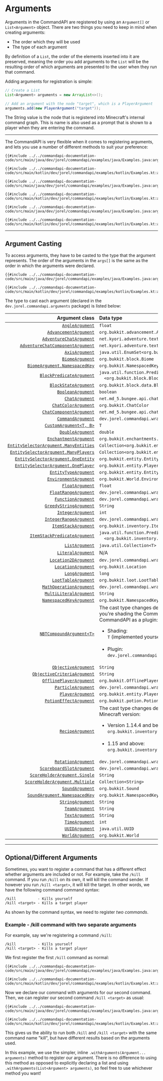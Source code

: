 # Arguments

Arguments in the CommandAPI are registered by using an `Argument[]` or `List<Argument>` object. There are two things you need to keep in mind when creating arguments:

* The order which they will be used
* The type of each argument

By definition of a `List`, the order of the elements inserted into it are preserved, meaning the order you add arguments to the `List` will be the resulting order of which arguments are presented to the user when they run that command.

Adding arguments for registration is simple:

```java
// Create a List
List<Argument> arguments = new ArrayList<>();

// Add an argument with the node "target", which is a PlayerArgument
arguments.add(new PlayerArgument("target"));
```

The String value is the node that is registered into Minecraft's internal command graph. This is name is also used as a prompt that is shown to a player when they are entering the command.

-----

The CommandAPI is very flexible when it comes to registering arguments, and lets you use a number of different methods to suit your preference:

<div class="multi-pre">

```java,Java
{{#include ../../commandapi-documentation-code/src/main/java/dev/jorel/commandapi/examples/java/Examples.java:argumentsyntax1}}
```

```kotlin,Kotlin
{{#include ../../commandapi-documentation-code/src/main/kotlin/dev/jorel/commandapi/examples/kotlin/Examples.kt:argumentsyntax1}}
```

</div>

<div class="multi-pre">

```java,Java
{{#include ../../commandapi-documentation-code/src/main/java/dev/jorel/commandapi/examples/java/Examples.java:argumentsyntax2}}
```

```kotlin,Kotlin
{{#include ../../commandapi-documentation-code/src/main/kotlin/dev/jorel/commandapi/examples/kotlin/Examples.kt:argumentsyntax2}}
```

</div>

<div class="multi-pre">

```java,Java
{{#include ../../commandapi-documentation-code/src/main/java/dev/jorel/commandapi/examples/java/Examples.java:argumentsyntax3}}
```

```kotlin,Kotlin
{{#include ../../commandapi-documentation-code/src/main/kotlin/dev/jorel/commandapi/examples/kotlin/Examples.kt:argumentsyntax3}}
```

</div>

-----

## Argument Casting

To access arguments, they have to be casted to the type that the argument represents. The order of the arguments in the `args[]` is the same as the order in which the arguments were declared.

<div class="multi-pre">

```java,Java
{{#include ../../commandapi-documentation-code/src/main/java/dev/jorel/commandapi/examples/java/Examples.java:argumentcasting}}
```

```kotlin,Kotlin
{{#include ../../commandapi-documentation-code/src/main/kotlin/dev/jorel/commandapi/examples/kotlin/Examples.kt:argumentcasting}}
```

</div>

The type to cast each argument (declared in the `dev.jorel.commandapi.arguments` package) is listed below:

|                                                                                    Argument class | Data type                                                                                                                                                                                                                                           |
|--------------------------------------------------------------------------------------------------:|:----------------------------------------------------------------------------------------------------------------------------------------------------------------------------------------------------------------------------------------------------|
|                                                                [`AngleArgument`](./angleargument) | `float`                                                                                                                                                                                                                                             |
|                                                 [`AdvancementArgument`](./advancementargument.md) | `org.bukkit.advancement.Advancement`                                                                                                                                                                                                                |
|                    [`AdventureChatArgument`](./adventurechatarguments.md#adventure-chat-argument) | `net.kyori.adventure.text.Component`                                                                                                                                                                                                                |
| [`AdventureChatComponentArgument`](./adventurechatarguments.md#adventure-chat-component-argument) | `net.kyori.adventure.text.Component`                                                                                                                                                                                                                |
|                                                                    [`AxisArgument`](./axisarg.md) | `java.util.EnumSet<org.bukkit.Axis>`                                                                                                                                                                                                                |
|                                                             [`BiomeArgument`](./biomeargument.md) | `org.bukkit.block.Biome`                                                                                                                                                                                                                            |
|                                               [`BiomeArgument.NamespacedKey`](./biomeargument.md) | `org.bukkit.NamespacedKey`                                                                                                                                                                                                                          |
|                                               [`BlockPredicateArgument`](./blockpredicateargs.md) | `java.util.function.Predicate`<br />&emsp;`<org.bukkit.block.Block>`                                                                                                                                                                                |
|                                                  [`BlockStateArgument`](./blockstatearguments.md) | `org.bukkit.block.data.BlockData`                                                                                                                                                                                                                   |
|                                    [`BooleanArgument`](./primitivearguments.md#boolean-arguments) | `boolean`                                                                                                                                                                                                                                           |
|                                          [`ChatArgument`](./spigotchatarguments.md#chat-argument) | `net.md_5.bungee.api.chat.BaseComponent[]`                                                                                                                                                                                                          |
|                                     [`ChatColorArgument`](./chatarguments.md#chat-color-argument) | `org.bukkit.ChatColor`                                                                                                                                                                                                                              |
|                       [`ChatComponentArgument`](./spigotchatarguments.md#chat-component-argument) | `net.md_5.bungee.api.chat.BaseComponent[]`                                                                                                                                                                                                          |
|                                                        [`CommandArgument`](./commandarguments.md) | `dev.jorel.commandapi.wrappers.CommandResult`                                                                                                                                                                                                       |
|                                                    [`CustomArgument<T, B>`](./customarguments.md) | `T`                                                                                                                                                                                                                                                 |
|                                   [`DoubleArgument`](./primitivearguments.md#numerical-arguments) | `double`                                                                                                                                                                                                                                            |
|                                                 [`EnchantmentArgument`](./enchantmentargument.md) | `org.bukkit.enchantments.Enchantment`                                                                                                                                                                                                               |
|            [`EntitySelectorArgument.ManyEntities`](./entityarguments.md#entity-selector-argument) | `Collection<org.bukkit.entity.Entity>`                                                                                                                                                                                                              |
|             [`EntitySelectorArgument.ManyPlayers`](./entityarguments.md#entity-selector-argument) | `Collection<org.bukkit.entity.Player>`                                                                                                                                                                                                              |
|               [`EntitySelectorArgument.OneEntity`](./entityarguments.md#entity-selector-argument) | `org.bukkit.entity.Entity`                                                                                                                                                                                                                          |
|               [`EntitySelectorArgument.OnePlayer`](./entityarguments.md#entity-selector-argument) | `org.bukkit.entity.Player`                                                                                                                                                                                                                          |
|                                 [`EntityTypeArgument`](./entityarguments.md#entity-type-argument) | `org.bukkit.entity.EntityType`                                                                                                                                                                                                                      |
|                                                     [`EnvironmentArgument`](./environmentargs.md) | `org.bukkit.World.Environment`                                                                                                                                                                                                                      |
|                                    [`FloatArgument`](./primitivearguments.md#numerical-arguments) | `float`                                                                                                                                                                                                                                             |
|                   [`FloatRangeArgument`](./rangedarguments.md#the-integerrange--floatrange-class) | `dev.jorel.commandapi.wrappers.FloatRange`                                                                                                                                                                                                          |
|                                                        [`FunctionArgument`](./functionwrapper.md) | `dev.jorel.commandapi.wrappers.FunctionWrapper[]`                                                                                                                                                                                                   |
|                             [`GreedyStringArgument`](./stringarguments.md#greedy-string-argument) | `String`                                                                                                                                                                                                                                            |
|                                  [`IntegerArgument`](./primitivearguments.md#numerical-arguments) | `int`                                                                                                                                                                                                                                               |
|                 [`IntegerRangeArgument`](./rangedarguments.md#the-integerrange--floatrange-class) | `dev.jorel.commandapi.wrappers.IntegerRange`                                                                                                                                                                                                        |
|                                                    [`ItemStackArgument`](./itemstackarguments.md) | `org.bukkit.inventory.ItemStack`                                                                                                                                                                                                                    |
|                                       [`ItemStackPredicateArgument`](./itemstackpredicateargs.md) | `java.util.function.Predicate`<br />&emsp;`<org.bukkit.inventory.ItemStack>`                                                                                                                                                                        |
|                                                              [`ListArgument`](./listarguments.md) | `java.util.Collection<T>`                                                                                                                                                                                                                           |
|                                                        [`LiteralArgument`](./literalarguments.md) | N/A                                                                                                                                                                                                                                                 |
|                                   [`Location2DArgument`](./locationargument.md#location-2d-space) | `dev.jorel.commandapi.wrappers.Location2D`                                                                                                                                                                                                          |
|                                     [`LocationArgument`](./locationargument.md#location-3d-space) | `org.bukkit.Location`                                                                                                                                                                                                                               |
|                                     [`LongArgument`](./primitivearguments.md#numerical-arguments) | `long`                                                                                                                                                                                                                                              |
|                                                     [`LootTableArgument`](./loottableargument.md) | `org.bukkit.loot.LootTable`                                                                                                                                                                                                                         |
|                                            [`MathOperationArgument`](./mathoperationarguments.md) | `dev.jorel.commandapi.wrappers.MathOperation`                                                                                                                                                                                                       |
|                                                       [`MultiLiteralArgument`](./multilitargs.md) | `String`                                                                                                                                                                                                                                            |
|                                                  [`NamespacedKeyArgument`](./namespacedkeyarg.md) | `org.bukkit.NamespacedKey`                                                                                                                                                                                                                          |
|                                                     [`NBTCompoundArgument<T>`](./nbtarguments.md) | The cast type changes depending on whether you're shading the CommandAPI or using the CommandAPI as a plugin:<br /><ul><li>Shading:<br />`T` (implemented yourself)</li><br /><li>Plugin:<br />`dev.jorel.commandapi.nbtapi.NBTContainer`</li></ul> |
|                                 [`ObjectiveArgument`](./objectivearguments.md#objective-argument) | `String`                                                                                                                                                                                                                                            |
|                [`ObjectiveCriteriaArgument`](./objectivearguments.md#objective-criteria-argument) | `String`                                                                                                                                                                                                                                            |
|                            [`OfflinePlayerArgument`](./entityarguments.md#offlineplayer-argument) | `org.bukkit.OfflinePlayer`                                                                                                                                                                                                                          |
|                                                      [`ParticleArgument`](./particlearguments.md) | `dev.jorel.commandapi.wrappers.ParticleData`                                                                                                                                                                                                        |
|                                          [`PlayerArgument`](./entityarguments.md#player-argument) | `org.bukkit.entity.Player`                                                                                                                                                                                                                          |
|                                                    [`PotionEffectArgument`](./potionarguments.md) | `org.bukkit.potion.PotionEffectType`                                                                                                                                                                                                                |
|                                                           [`RecipeArgument`](./recipeargument.md) | The cast type changes depending on your Minecraft version:<br><ul><li>Version 1.14.4 and below:<br />`org.bukkit.inventory.Recipe`</li><br /><li>1.15 and above:<br />`org.bukkit.inventory.ComplexRecipe` </li></ul>                               |
|                                                           [`RotationArgument`](./rotationargs.md) | `dev.jorel.commandapi.wrappers.Rotation`                                                                                                                                                                                                            |
|                     [`ScoreboardSlotArgument`](./scoreboardarguments.md#scoreboard-slot-argument) | `dev.jorel.commandapi.wrappers.ScoreboardSlot`                                                                                                                                                                                                      |
|                    [`ScoreHolderArgument.Single`](./scoreboardarguments.md#score-holder-argument) | `String`                                                                                                                                                                                                                                            |
|                  [`ScoreHolderArgument.Multiple`](./scoreboardarguments.md#score-holder-argument) | `Collection<String>`                                                                                                                                                                                                                                |
|                                                             [`SoundArgument`](./soundargument.md) | `org.bukkit.Sound`                                                                                                                                                                                                                                  |
|                                               [`SoundArgument.NamespacedKey`](./soundargument.md) | `org.bukkit.NamespacedKey`                                                                                                                                                                                                                          |
|                                          [`StringArgument`](./stringarguments.md#string-argument) | `String`                                                                                                                                                                                                                                            |
|                                                              [`TeamArgument`](./teamarguments.md) | `String`                                                                                                                                                                                                                                            |
|                                              [`TextArgument`](./stringarguments.md#text-argument) | `String`                                                                                                                                                                                                                                            |
|                                                                   [`TimeArgument`](./timeargs.md) | `int`                                                                                                                                                                                                                                               |
|                                                                   [`UUIDArgument`](./uuidargs.md) | `java.util.UUID`                                                                                                                                                                                                                                    |
|                                                            [`WorldArgument`](./worldarguments.md) | `org.bukkit.World`                                                                                                                                                                                                                                  |

-----

## Optional/Different Arguments

Sometimes, you want to register a command that has a different effect whether arguments are included or not. For example, take the `/kill` command. If you run `/kill` on its own, it will kill the command sender. If however you run `/kill <target>`, it will kill the target. In other words, we have the following command command syntax:

```mccmd
/kill          - Kills yourself
/kill <target> - Kills a target player
```

As shown by the command syntax, we need to register _two commands_.

<div class="example">

### Example - /kill command with two separate arguments

For example, say we're registering a command `/kill`:

```mccmd
/kill          - Kills yourself
/kill <target> - Kills a target player
```

We first register the first `/kill` command as normal:

<div class="multi-pre">

```java,Java
{{#include ../../commandapi-documentation-code/src/main/java/dev/jorel/commandapi/examples/java/Examples.java:argumentkillcmd}}
```

```kotlin,Kotlin
{{#include ../../commandapi-documentation-code/src/main/kotlin/dev/jorel/commandapi/examples/kotlin/Examples.kt:argumentkillcmd}}
```

</div>

Now we declare our command with arguments for our second command. Then, we can register our second command `/kill <target>` as usual:

<div class="multi-pre">

```java,Java
{{#include ../../commandapi-documentation-code/src/main/java/dev/jorel/commandapi/examples/java/Examples.java:argumentkillcmd2}}
```

```kotlin,Kotlin
{{#include ../../commandapi-documentation-code/src/main/kotlin/dev/jorel/commandapi/examples/kotlin/Examples.kt:argumentkillcmd2}}
```

</div>

This gives us the ability to run both `/kill` and `/kill <target>` with the same command name "kill", but have different results based on the arguments used.

In this example, we use the simpler, inline `.withArguments(Argument... arguments)` method to register our argument. There is no difference to using this method as opposed to explicitly declaring a list and using `.withArguments(List<Argument> arguments)`, so feel free to use whichever method you want!

</div>
